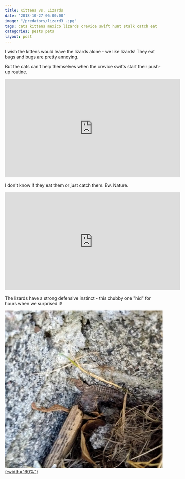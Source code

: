 ```yaml
---
title: Kittens vs. Lizards
date: '2018-10-27 06:00:00'
image: "/predators/lizard3_.jpg"
tags: cats kittens mexico lizards crevice swift hunt stalk catch eat
categories: pests pets
layout: post
---
```


I wish the kittens would leave the lizards alone - we like lizards! They eat bugs and [bugs are pretty annoying.](https://reverdecer.annalisagross.com/2018/08/10/cut-out-the-middle-man/)

But the cats can't help themselves when the crevice swifts start their push-up routine.

<iframe width="560" height="315" src="https://www.youtube-nocookie.com/embed/IV4q74d0zU4" frameborder="0" allow="autoplay; encrypted-media" allowfullscreen></iframe>

I don't know if they eat them or just catch them. Ew. Nature.

<iframe width="560" height="315" src="https://www.youtube-nocookie.com/embed/zHa8uNf8BOY" frameborder="0" allow="autoplay; encrypted-media" allowfullscreen></iframe>

The lizards have a strong defensive instinct - this chubby one "hid" for hours when we surprised it!

[![](/images/predators/lizard_hides_.jpg){:width="60%"}](/images/predators/lizard_hides.jpg)